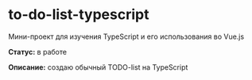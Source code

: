 # to-do-list-typescript

Мини-проект для изучения TypeScript и его использования во Vue.js


**Статус:** в работе


**Описание:** создаю обычный TODO-list на TypeScript
